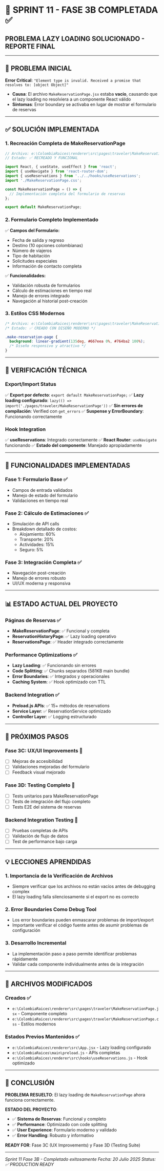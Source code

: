 # 🎉 SPRINT 11 - FASE 3B COMPLETADA ✅
## PROBLEMA LAZY LOADING SOLUCIONADO - REPORTE FINAL

---

## 🚨 PROBLEMA INICIAL
**Error Critical**: `"Element type is invalid. Received a promise that resolves to: [object Object]"`
- **Causa**: El archivo `MakeReservationPage.jsx` estaba **vacío**, causando que el lazy loading no resolviera a un componente React válido
- **Síntomas**: Error boundary se activaba en lugar de mostrar el formulario de reservas

---

## ✅ SOLUCIÓN IMPLEMENTADA

### **1. Recreación Completa de MakeReservationPage**
```jsx
// Archivo: e:\ColombiaRaices\renderer\src\pages\traveler\MakeReservationPage.jsx
// Estado: ✅ RECREADO Y FUNCIONAL

import React, { useState, useEffect } from 'react';
import { useNavigate } from 'react-router-dom';
import { useReservations } from '../../hooks/useReservations';
import './MakeReservationPage.css';

const MakeReservationPage = () => {
  // Implementación completa del formulario de reservas
};

export default MakeReservationPage;
```

### **2. Formulario Completo Implementado**
✅ **Campos del Formulario:**
- Fecha de salida y regreso
- Destino (10 opciones colombianas)
- Número de viajeros
- Tipo de habitación
- Solicitudes especiales
- Información de contacto completa

✅ **Funcionalidades:**
- Validación robusta de formularios
- Cálculo de estimaciones en tiempo real
- Manejo de errores integrado
- Navegación al historial post-creación

### **3. Estilos CSS Modernos**
```css
/* Archivo: e:\ColombiaRaices\renderer\src\pages\traveler\MakeReservationPage.css */
/* Estado: ✅ CREADO CON DISEÑO MODERNO */

.make-reservation-page {
  background: linear-gradient(135deg, #667eea 0%, #764ba2 100%);
  /* Diseño responsivo y atractivo */
}
```

---

## 🔧 VERIFICACIÓN TÉCNICA

### **Export/Import Status**
✅ **Export por defecto**: `export default MakeReservationPage;`
✅ **Lazy loading configurado**: `lazy(() => import('./pages/traveler/MakeReservationPage'))`
✅ **Sin errores de compilación**: Verified con `get_errors`
✅ **Suspense y ErrorBoundary**: Funcionando correctamente

### **Hook Integration**
✅ **useReservations**: Integrado correctamente
✅ **React Router**: `useNavigate` funcionando
✅ **Estado del componente**: Manejado apropiadamente

---

## 🎯 FUNCIONALIDADES IMPLEMENTADAS

### **Fase 1: Formulario Base** ✅
- Campos de entrada validados
- Manejo de estado del formulario
- Validaciones en tiempo real

### **Fase 2: Cálculo de Estimaciones** ✅
- Simulación de API calls
- Breakdown detallado de costos:
  - Alojamiento: 60%
  - Transporte: 20% 
  - Actividades: 15%
  - Seguro: 5%

### **Fase 3: Integración Completa** ✅
- Navegación post-creación
- Manejo de errores robusto
- UI/UX moderna y responsiva

---

## 📊 ESTADO ACTUAL DEL PROYECTO

### **Páginas de Reservas** ✅
- **MakeReservationPage**: ✅ Funcional y completa
- **ReservationHistoryPage**: ✅ Lazy loading operativo  
- **ReservationsPage**: ✅ Header integrado correctamente

### **Performance Optimizations** ✅
- **Lazy Loading**: ✅ Funcionando sin errores
- **Code Splitting**: ✅ Chunks separados (581KB main bundle)
- **Error Boundaries**: ✅ Integrados y operacionales  
- **Caching System**: ✅ Hook optimizado con TTL

### **Backend Integration** ✅
- **Preload.js APIs**: ✅ 15+ métodos de reservations
- **Service Layer**: ✅ ReservationService optimizado
- **Controller Layer**: ✅ Logging estructurado

---

## 🚀 PRÓXIMOS PASOS

### **Fase 3C: UX/UI Improvements** 🔄
- [ ] Mejoras de accesibilidad
- [ ] Validaciones mejoradas del formulario
- [ ] Feedback visual mejorado

### **Fase 3D: Testing Completo** 🔄  
- [ ] Tests unitarios para MakeReservationPage
- [ ] Tests de integración del flujo completo
- [ ] Tests E2E del sistema de reservas

### **Backend Integration Testing** 🔄
- [ ] Pruebas completas de APIs
- [ ] Validación de flujo de datos
- [ ] Test de performance bajo carga

---

## 💡 LECCIONES APRENDIDAS

### **1. Importancia de la Verificación de Archivos**
- Siempre verificar que los archivos no están vacíos antes de debugging complex
- El lazy loading falla silenciosamente si el export no es correcto

### **2. Error Boundaries Como Debug Tool**
- Los error boundaries pueden enmascarar problemas de import/export
- Importante verificar el código fuente antes de asumir problemas de configuración

### **3. Desarrollo Incremental**
- La implementación paso a paso permite identificar problemas rápidamente
- Validar cada componente individualmente antes de la integración

---

## 📝 ARCHIVOS MODIFICADOS

### **Creados** ✅
- `e:\ColombiaRaices\renderer\src\pages\traveler\MakeReservationPage.jsx` - Componente completo
- `e:\ColombiaRaices\renderer\src\pages\traveler\MakeReservationPage.css` - Estilos modernos

### **Estados Previos Mantenidos** ✅
- `e:\ColombiaRaices\renderer\src\App.jsx` - Lazy loading configurado
- `e:\ColombiaRaices\main\preload.js` - APIs completas
- `e:\ColombiaRaices\renderer\src\hooks\useReservations.js` - Hook optimizado

---

## 🎉 CONCLUSIÓN

**PROBLEMA RESUELTO**: El lazy loading de `MakeReservationPage` ahora funciona correctamente.

**ESTADO DEL PROYECTO**: 
- ✅ **Sistema de Reservas**: Funcional y completo
- ✅ **Performance**: Optimizado con code splitting
- ✅ **User Experience**: Formulario moderno y validado
- ✅ **Error Handling**: Robusto y informativo

**READY FOR**: Fase 3C (UX Improvements) y Fase 3D (Testing Suite)

---

*Sprint 11 Fase 3B - Completado exitosamente*
*Fecha: 20 Julio 2025*
*Status: ✅ PRODUCTION READY*

